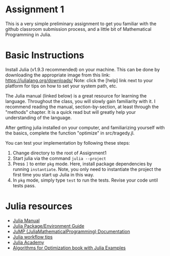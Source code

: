 # Assignment 1

This is a very simple preliminary assignment to get you familiar with the github classroom submission process, and a little bit of Mathematical Programming in Julia.

# Basic Instructions

Install Julia (v1.9.3 recommended) on your machine. This can be done by downloading the appropriate image from this link: https://julialang.org/downloads/
Note: click the [help] link next to your platform for tips on how to set your system path, etc.

The Julia manual (linked below) is a great resource for learning the language. Throughout the class, you will slowly gain familiarity with it. I recommend reading the manual, section-by-section, at least through the "methods" chapter. It is a quick read but will greatly help your understanding of the language. 

After getting julia installed on your computer, and familiarizing yourself with the basics, complete the function "optimize" in src/tragedy.jl.

You can test your implementation by following these steps:

1. Change directory to the root of Assignment1
2. Start julia via the command `julia --project`
3. Press `]` to enter `pkg` mode. Here, install package dependencies by running
   `instantiate`. Note, you only need to instantiate the project the first time
   you start up Julia in this way. 
4. In `pkg` mode, simply type `test` to run the tests. Revise your code until
   tests pass. 

# Julia resources

- [Julia Manual](https://docs.julialang.org/en/v1/manual/getting-started/)
- [Julia Package/Environment Guide](https://pkgdocs.julialang.org/v1/)
- [JuMP (JuliaMathematicalProgramming) Documentation](https://jump.dev/JuMP.jl/stable/)
- [Julia workflow tips](https://m3g.github.io/JuliaNotes.jl/stable/workflow/)
- [Julia Academy](https://juliaacademy.com/courses)
- [Algorithms for Optimization book with Julia Examples](https://algorithmsbook.com/optimization/)
